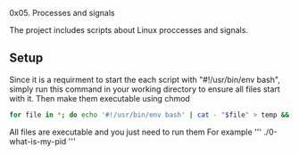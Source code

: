
0x05. Processes and signals

The project includes scripts about Linux proccesses and signals. 


## Setup

Since it is a requirment to start the each script with "#!/usr/bin/env bash", simply run this command in your working directory to ensure all files start with it. 
Then make them executable using chmod

```bash
for file in *; do echo '#!/usr/bin/env bash' | cat - "$file" > temp && mv temp "$file"; done
```

All files are executable and you just need to run them
For example
'''
 ./0-what-is-my-pid 
'''

